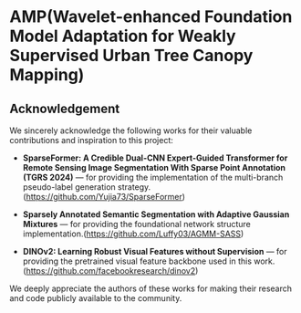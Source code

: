 # AMP(Wavelet-enhanced Foundation Model Adaptation for Weakly Supervised Urban Tree Canopy Mapping)
## Acknowledgement

We sincerely acknowledge the following works for their valuable contributions and inspiration to this project:

- **SparseFormer: A Credible Dual-CNN Expert-Guided Transformer for Remote Sensing Image Segmentation With Sparse Point Annotation (TGRS 2024)** — for providing the implementation of the multi-branch pseudo-label generation strategy.(https://github.com/Yujia73/SparseFormer)

- **Sparsely Annotated Semantic Segmentation with Adaptive Gaussian Mixtures** — for providing the foundational network structure implementation.(https://github.com/Luffy03/AGMM-SASS)

- **DINOv2: Learning Robust Visual Features without Supervision** — for providing the pretrained visual feature backbone used in this work.(https://github.com/facebookresearch/dinov2)

We deeply appreciate the authors of these works for making their research and code publicly available to the community.
